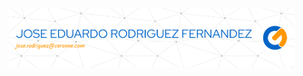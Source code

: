 ![Header](./github-header-image.png)

<!---

![My Statistics Set](https://github-readme-stats.vercel.app/api?username=Jose-RoFer&show_icons=true&theme=radical)
![My Statistics Set](https://github-readme-stats.vercel.app/api/top-langs/?username=Jose-RoFer&layout=compact&theme=radical)

Jose-RoFer/Jose-RoFer is a  special  repository because its `README.md` (this file) appears on your GitHub profile.
You can click the Preview link to take a look at your changes.
--->
